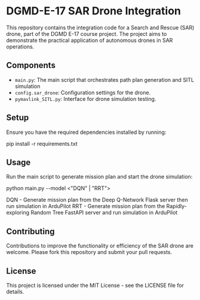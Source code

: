 # DGMD-E-17 SAR Drone Integration

This repository contains the integration code for a Search and Rescue (SAR) drone, part of the DGMD E-17 course project. The project aims to demonstrate the practical application of autonomous drones in SAR operations.

## Components

- `main.py`: The main script that orchestrates path plan generation and SITL simulation
- `config.sar_drone`: Configuration settings for the drone.
- `pymavlink_SITL.py`: Interface for drone simulation testing.

## Setup

Ensure you have the required dependencies installed by running:

pip install -r requirements.txt

## Usage
Run the main script to generate mission plan and start the drone simulation:

python main.py --model <"DQN" | "RRT">

DQN - Generate mission plan from the Deep Q-Network Flask server then run simulation in ArduPilot
RRT - Generate mission plan from the Rapidly-exploring Random Tree FastAPI server and run simulation in ArduPilot

## Contributing
Contributions to improve the functionality or efficiency of the SAR drone are welcome. Please fork this repository and submit your pull requests.

## License
This project is licensed under the MIT License - see the LICENSE file for details.
